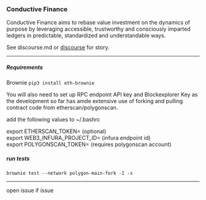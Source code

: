 

### Conductive Finance 

Conductive Finance aims to rebase value investment on the dynamics of purpose by leveraging accessible, trustworthy and consciously imparted ledgers in predictable, standardized and understandable ways.

See discourse.md or [discourse](https://forum.developerdao.com/t/rfc-conductive-finance/1927) for story.

___

##### Requirements
Brownie
`pip3 install eth-brownie`

You will also need to set up RPC endpoint API key and Blockexplorer Key as the development so far has amde extensive use of forking and pulling contract code from etherscan/polygonscan.

add the following values to ~/.bashrc

export ETHERSCAN_TOKEN= (optional) <br>
export WEB3_INFURA_PROJECT_ID= (infura endpoint id) <br>
export POLYGONSCAN_TOKEN= (requires polygonscan account) <br>

##### run tests

`brownie test --network polygon-main-fork -I -s`
____
open issue if issue
